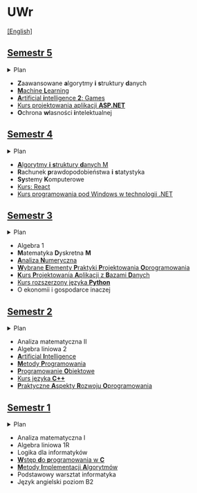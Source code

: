 # UWr

[\[English\]](README.en.md)

## [Semestr 5](Sem5/)

<details>
    <summary>Plan</summary>

```mermaid
gantt
    title Zimowy 24/25
    dateFormat HH
    axisFormat %H:%M

    section Monday
        OWI : 13, 14

    section Tuesday
        ASP.NET (p) : 10, 12
        ML (w) : 12, 14
        ML (ć) : 14, 16
        ASP.NET (w) : 16, 18

    section Wednesday
        ZAISD (w) : 10, 12
        ZAISD (ć) : 12, 14
        AI2 (w) : 14, 16
        AI2 (p) : 16, 18
```

</details>


* **Z**aawansowane **a**lgorytmy **i** **s**truktury **d**anych
* [**M**achine **L**earning](Sem5/ML/)
* [**A**rtificial **i**ntelligence **2**: Games](Sem5/AI2/)
* [Kurs projektowania aplikacji **ASP.NET**](Sem5/ASP/)
* **O**chrona **w**łasności **i**ntelektualnej



## [Semestr 4](Sem4/)

<details>
    <summary> Plan </summary>

```mermaid
gantt
    title Letni 23/24
    dateFormat HH
    axisFormat %H:%M

    section Monday
        AISD                            : 12, 15

    section Tuesday
        dotNET                          : active, 08, 10
        dotNET                          : 12, 14
        RPIS                            : 12, 14
        AISD                            : active, 14, 16
        RPIS                            : active, 16, 18

    section Wednesday

    section Thursday
        SyK                             : 10, 12
        React                           : active, 12, 14
        SyK                             : active, 14, 16

    section Friday
        React                           : 08, 10
        AISD                            : active, 10, 12
        AISD                            : 17, 18
```

</details>

* [**A**lgorytmy **i** **s**truktury **d**anych M](Sem4/AISD/)
* **R**achunek **p**rawdopodobieństwa **i** **s**tatystyka
* **Sy**stemy **K**omputerowe
* [Kurs: React](Sem4/React/)
* [Kurs programowania pod Windows w technologii .NET](Sem4/dotNET/)


## [Semestr 3](Sem3/)

<details>
    <summary> Plan </summary>

```mermaid
gantt
    title Zimowy 23/24
    dateFormat HH
    axisFormat %H:%M

    section Monday
        Matematyka Dyskretna M          : active, 14, 17
        KPA z bazami danych             : active, 16, 18

        Algebra 1                       : active, 12, 14

    section Tuesday
        WEPPO                           : active, 10, 12
        Ekonomia                        : active, 14, 16

        AN (Woźny)                      : 10, 12
        WEPPO (Zychla)                  : 08, 10

        Algebra 1                       : active, 08, 10

    section Wednesday
        Analiza numeryczna              : active, 10, 13

        KPABD (Abbasi)                  : 18, 20

    section Thursday
        Analiza numeryczna (repe)       : active, 12, 14

        MDM (Stachowiak)              : 16, 19
        PY (Młotkowski)                 : 10, 12

    section Friday
        Rozszerzony Python              : active, 10, 12

        Algebra 1                       : 08, 10
```

</details>

* Algebra 1
* **M**atematyka **D**yskretna **M**
* [**A**naliza **N**umeryczna](Sem3/AN/)
* [**W**ybrane **E**lementy **P**raktyki **P**rojektowania **O**programowania](Sem3/WEPPO/)
* [**K**urs **P**rojektowania **A**plikacji z **B**azami **D**anych](Sem3/KPABD/)
* [Kurs rozszerzony języka **Python**](Sem3/PY/)
* O ekonomii i gospodarce inaczej


## [Semestr 2](Sem2/)

<details>
    <summary> Plan </summary>

```mermaid
gantt
    title Letni 22/23
    dateFormat HH
    axisFormat %H:%M

    section Monday
        Algebra liniowa 2   : 12, 14 

    section Tuesday
        Algebra liniowa 2   : active, 09, 12
        MP                  : 12, 15
        PARO                : 16, 19

    section Wednesday
        Analiza II          : active, 08, 10
        Sztuczna inteligencja : active, 08, 10
        Metody programowania : active, 10, 13

    section Thursday
        Algebra liniowa 2       : active, 08, 10
        Seminarium Młody Badacz : 08, 10
        Programowanie obiektowe : active, 10, 12
        AI                      : 10, 12
        Analiza II              : active, 12, 14
        PO                      : 12, 14
        Kurs C++                : 14, 16
        Analiza II              : 16, 18
        Kurs C++                : active, 16, 18

    section Friday
        Analiza II              : 08, 10
```
</details>

* Analiza matematyczna II
* Algebra liniowa 2
* [**A**rtificial **I**ntelligence](Sem2/AI)
* [**M**etody **P**rogramowania](Sem2/MP/)
* [**P**rogramowanie **O**biektowe](Sem2/PO/)
* [Kurs języka **C++**](Sem2/CPP/)
* [**P**raktyczne **A**spekty **R**ozwoju **O**programowania](Sem2/PARO/)


## [Semestr 1](Sem1/)

<details>
    <summary> Plan </summary>
    
```mermaid
gantt
    title Zimowy 22/23
    dateFormat HH
    axisFormat %H:%M

    section Monday
        LDI : 10, 12
        Logika dla informatyków : active, 12, 14

    section Tuesday
        Analiza I : active, 08, 10
        Podstawowy warsztat informatyka: active, 11, 12

    section Wednesday
        Algebra liniowa 1R : active, 09, 11
        Algebra liniowa 1R : 11, 13
        WdpC : 14, 16
        PWI : 16, 17

    section Thursday
        Analiza I : 08, 10
        Wstęp do programowania w C : active, 10, 12
        Algebra liniowa 1R : active, 12, 14

    section Friday
        Analiza I : 08, 10
        Analiza I : active, 10, 12
        MIA : 14, 16
        Metody implementacji algorytmów : active, 16, 17

```
</details>

* Analiza matematyczna I
* Algebra liniowa 1R
* Logika dla informatyków
* [**W**stęp **d**o **p**rogramowania w **C**](Sem1/WdpC/)
* [**M**etody **I**mplementacji **A**lgorytmów](Sem1/MIA/)
* Podstawowy warsztat informatyka
* Język angielski poziom B2



